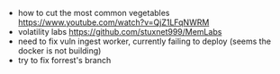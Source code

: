 
- how to cut the most common vegetables https://www.youtube.com/watch?v=QjZ1LFqNWRM
- volatility labs https://github.com/stuxnet999/MemLabs
- need to fix vuln ingest worker, currently failing to deploy (seems the docker is not building)
- try to fix forrest's branch
